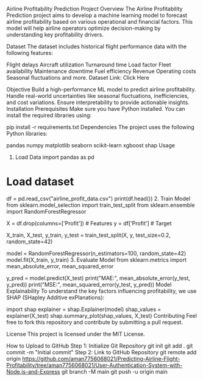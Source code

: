Airline Profitability Prediction
Project Overview
The Airline Profitability Prediction project aims to develop a machine learning model to forecast airline profitability based on various operational and financial factors. This model will help airline operators optimize decision-making by understanding key profitability drivers.

Dataset
The dataset includes historical flight performance data with the following features:

Flight delays
Aircraft utilization
Turnaround time
Load factor
Fleet availability
Maintenance downtime
Fuel efficiency
Revenue
Operating costs
Seasonal fluctuations and more.
Dataset Link: Click Here

Objective
Build a high-performance ML model to predict airline profitability.
Handle real-world uncertainties like seasonal fluctuations, inefficiencies, and cost variations.
Ensure interpretability to provide actionable insights.
Installation
Prerequisites
Make sure you have Python installed. You can install the required libraries using:

pip install -r requirements.txt
Dependencies
The project uses the following Python libraries:

pandas
numpy
matplotlib
seaborn
scikit-learn
xgboost
shap
Usage
1. Load Data
import pandas as pd
# Load dataset
df = pd.read_csv("airline_profit_data.csv")
print(df.head())
2. Train Model
from sklearn.model_selection import train_test_split
from sklearn.ensemble import RandomForestRegressor

X = df.drop(columns=['Profit'])  # Features
y = df['Profit']  # Target

X_train, X_test, y_train, y_test = train_test_split(X, y, test_size=0.2, random_state=42)

model = RandomForestRegressor(n_estimators=100, random_state=42)
model.fit(X_train, y_train)
3. Evaluate Model
from sklearn.metrics import mean_absolute_error, mean_squared_error

y_pred = model.predict(X_test)
print("MAE:", mean_absolute_error(y_test, y_pred))
print("MSE:", mean_squared_error(y_test, y_pred))
Model Explainability
To understand the key factors influencing profitability, we use SHAP (SHapley Additive exPlanations):

import shap
explainer = shap.Explainer(model)
shap_values = explainer(X_test)
shap.summary_plot(shap_values, X_test)
Contributing
Feel free to fork this repository and contribute by submitting a pull request.

License
This project is licensed under the MIT License.

How to Upload to GitHub
Step 1: Initialize Git Repository
git init
git add .
git commit -m "Initial commit"
Step 2: Link to GitHub Repository
git remote add origin <https://github.com/aman7756068021/Predicting-Airline-Flight-Profitability/tree/aman7756068021/User-Authentication-System-with-Node.js-and-Express>
git branch -M main
git push -u origin main
